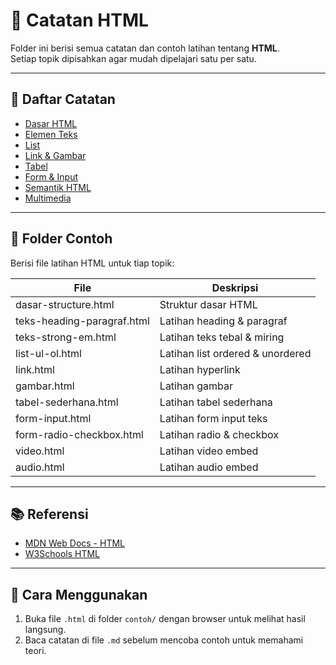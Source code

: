 # 📘 Catatan HTML

Folder ini berisi semua catatan dan contoh latihan tentang **HTML**.  
Setiap topik dipisahkan agar mudah dipelajari satu per satu.

---

## 📂 Daftar Catatan
- [Dasar HTML](./dasar.md)  
- [Elemen Teks](./teks.md)  
- [List](./list.md)  
- [Link & Gambar](./link-gambar.md)  
- [Tabel](./tabel.md)  
- [Form & Input](./form.md)  
- [Semantik HTML](./semantik.md)  
- [Multimedia](./multimedia.md)  

---

## 📂 Folder Contoh
Berisi file latihan HTML untuk tiap topik:  

| File | Deskripsi |
|------|-----------|
| dasar-structure.html | Struktur dasar HTML |
| teks-heading-paragraf.html | Latihan heading & paragraf |
| teks-strong-em.html | Latihan teks tebal & miring |
| list-ul-ol.html | Latihan list ordered & unordered |
| link.html | Latihan hyperlink |
| gambar.html | Latihan gambar |
| tabel-sederhana.html | Latihan tabel sederhana |
| form-input.html | Latihan form input teks |
| form-radio-checkbox.html | Latihan radio & checkbox |
| video.html | Latihan video embed |
| audio.html | Latihan audio embed |

---

## 📚 Referensi
- [MDN Web Docs - HTML](https://developer.mozilla.org/en-US/docs/Web/HTML)  
- [W3Schools HTML](https://www.w3schools.com/html/)  

---

## 🚀 Cara Menggunakan
1. Buka file `.html` di folder `contoh/` dengan browser untuk melihat hasil langsung.  
2. Baca catatan di file `.md` sebelum mencoba contoh untuk memahami teori.